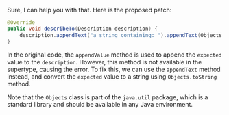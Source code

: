 Sure, I can help you with that. Here is the proposed patch:

```java
@Override
public void describeTo(Description description) {
    description.appendText("a string containing: ").appendText(Objects.toString(expected));
}
```
In the original code, the `appendValue` method is used to append the `expected` value to the `description`. However, this method is not available in the supertype, causing the error. To fix this, we can use the `appendText` method instead, and convert the `expected` value to a string using `Objects.toString` method.

Note that the `Objects` class is part of the `java.util` package, which is a standard library and should be available in any Java environment.